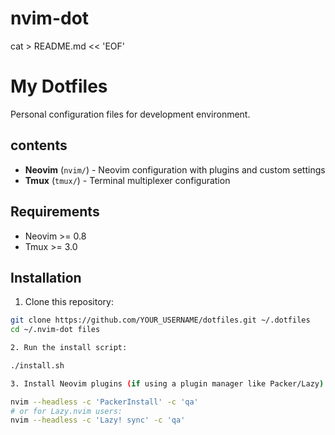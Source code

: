 # nvim-dot

cat > README.md << 'EOF'
# My Dotfiles

Personal configuration files for development environment.

## contents

- **Neovim** (`nvim/`) - Neovim configuration with plugins and custom settings
- **Tmux** (`tmux/`) - Terminal multiplexer configuration

## Requirements

- Neovim >= 0.8
- Tmux >= 3.0

## Installation

1. Clone this repository:
```bash
git clone https://github.com/YOUR_USERNAME/dotfiles.git ~/.dotfiles
cd ~/.nvim-dot files

2. Run the install script:

./install.sh

3. Install Neovim plugins (if using a plugin manager like Packer/Lazy):

nvim --headless -c 'PackerInstall' -c 'qa'
# or for Lazy.nvim users:
nvim --headless -c 'Lazy! sync' -c 'qa'


